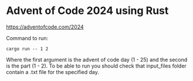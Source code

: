 # Advent of Code 2024 using Rust

https://adventofcode.com/2024

Command to run:
```
cargo run -- 1 2
``` 
Where the first argument is the advent of code day (1 - 25) and the second is the part (1 - 2). To be able to run you should check that input_files folder contain a .txt file for the specified day.
